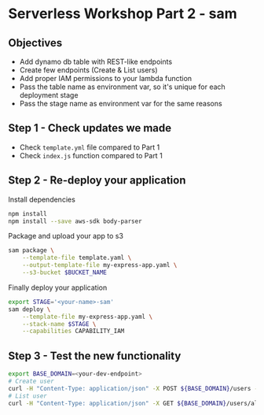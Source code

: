 # Serverless Workshop Part 2 - sam

## Objectives
- Add dynamo db table with REST-like endpoints
- Create few endpoints (Create & List users)
- Add proper IAM permissions to your lambda function
- Pass the table name as environment var, so it's unique for each deployment stage
- Pass the stage name as environment var for the same reasons

## Step 1 - Check updates we made
- Check `template.yml` file compared to Part 1
- Check `index.js` function compared to Part 1

## Step 2 - Re-deploy your application
Install dependencies
```bash
npm install
npm install --save aws-sdk body-parser
```

Package and upload your app to s3
```bash
sam package \
    --template-file template.yaml \
    --output-template-file my-express-app.yaml \
    --s3-bucket $BUCKET_NAME
```
Finally deploy your application
```bash
export STAGE='<your-name>-sam'
sam deploy \
    --template-file my-express-app.yaml \
    --stack-name $STAGE \
    --capabilities CAPABILITY_IAM
```

## Step 3 - Test the new functionality
```bash
export BASE_DOMAIN=<your-dev-endpoint>
# Create user
curl -H "Content-Type: application/json" -X POST ${BASE_DOMAIN}/users -d '{"userId": "alexdebrie1", "name": "Alex DeBrie"}'
# List user
curl -H "Content-Type: application/json" -X GET ${BASE_DOMAIN}/users/alexdebrie1
```
